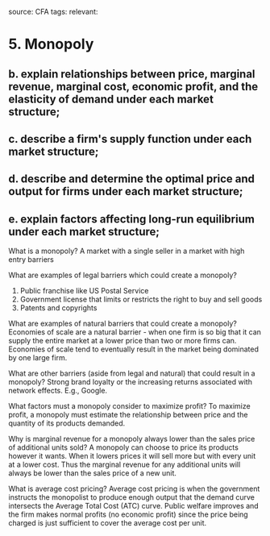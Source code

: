 source: CFA
tags: 
relevant: 

# 5. Monopoly

## b. explain relationships between price, marginal revenue, marginal cost, economic profit, and the elasticity of demand under each market structure;
## c. describe a firm's supply function under each market structure;
## d. describe and determine the optimal price and output for firms under each market structure;
## e. explain factors affecting long-run equilibrium under each market structure;

What is a monopoly? 
A market with a single seller in a market with high entry barriers

What are examples of legal barriers which could create a monopoly?
1. Public franchise like US Postal Service
2. Government license that limits or restricts the right to buy and sell goods
3. Patents and copyrights

What are examples of natural barriers that could create a monopoly?
Economies of scale are a natural barrier - when one firm is so big that it can supply the entire market at a lower price than two or more firms can. Economies of scale tend to eventually result in the market being dominated by one large firm.

What are other barriers (aside from legal and natural) that could result in a monopoly?
Strong brand loyalty or the increasing returns associated with network effects. E.g., Google.

What factors must a monopoly consider to maximize profit?
To maximize profit, a monopoly must estimate the relationship between price and the quantity of its products demanded.

Why is marginal revenue for a monopoly always lower than the sales price of additional units sold?
A monopoly can choose to price its products however it wants. When it lowers prices it will sell more but with every unit at a lower cost. Thus the marginal revenue for any additional units will always be lower than the sales price of a new unit.

What is average cost pricing?
Average cost pricing is when the government instructs the monopolist to produce enough output that the demand curve intersects the Average Total Cost (ATC) curve. Public welfare improves and the firm makes normal profits (no economic profit) since the price being charged is just sufficient to cover the average cost per unit.

